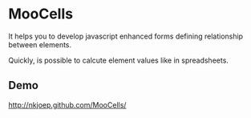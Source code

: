 MooCells
========

It helps you to develop javascript enhanced forms defining relationship between elements.

Quickly, is possible to calcute element values like in spreadsheets.


Demo
----

http://nkjoep.github.com/MooCells/
